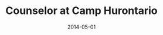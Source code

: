 ---
title: Counselor at Camp Hurontario
eventType: job
date: 2014-05-01
thumbnail: hurontario
thumbnailExt: jpg
blurb: As a counselor I worked with many different age groups from six to fourteen years old, and gained experience in working with people of different ability levels and interests.
---
